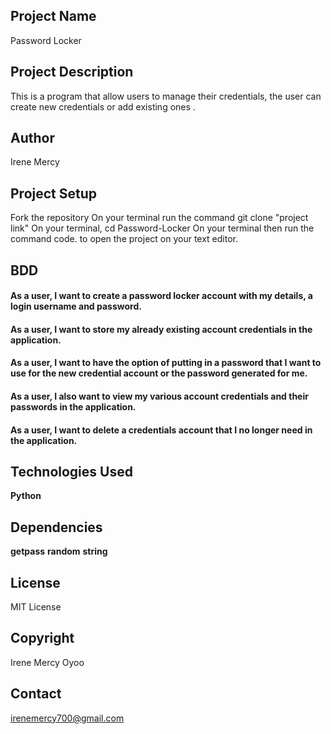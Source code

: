 ## Project Name
Password Locker

## Project Description
This is a  program that allow users to manage their credentials, the user can create new credentials or add existing ones .


## Author
Irene Mercy

## Project Setup
Fork the repository On your terminal run the command git clone "project link" On your terminal, cd Password-Locker On your terminal then run the command code. to open the project on your text editor.

## BDD
#### As a user, I want to create a password locker account with my details, a login username and password.
#### As a user, I want to store my already existing account credentials in the application.
#### As a user, I want to have the option of putting in a password that I want to use for the new credential account or the       password generated for me.
#### As a user, I also want to view my various account credentials and their passwords in the application.
#### As a user, I want to delete a credentials account that I no longer need in the application.

## Technologies Used
**Python**

## Dependencies
**getpass**
**random**
**string**

## License
MIT License

## Copyright
Irene Mercy Oyoo

## Contact
irenemercy700@gmail.com
